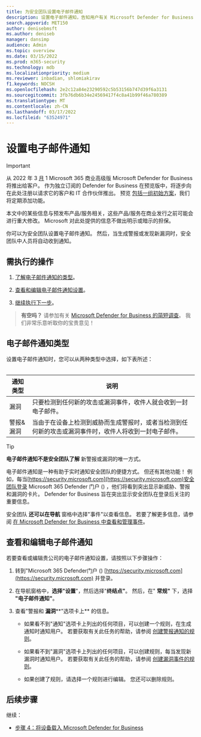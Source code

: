 ```yaml
---
title: 为安全团队设置电子邮件通知
description: 设置电子邮件通知，告知用户有关 Microsoft Defender for Business 的警报和漏洞
search.appverid: MET150
author: denisebmsft
ms.author: deniseb
manager: dansimp
audience: Admin
ms.topic: overview
ms.date: 03/15/2022
ms.prod: m365-security
ms.technology: mdb
ms.localizationpriority: medium
ms.reviewer: inbadian, shlomiakirav
f1.keywords: NOCSH
ms.openlocfilehash: 2e2c12a84e23290592c5b53156b747d39f6a3131
ms.sourcegitcommit: 3fb76db6b34e24569417f4c8a41b99f46a780389
ms.translationtype: MT
ms.contentlocale: zh-CN
ms.lasthandoff: 03/17/2022
ms.locfileid: "63524971"
---
```

# <a name="set-up-email-notifications"></a>设置电子邮件通知

> [!IMPORTANT]
> 从 2022 年 3 [月](../../business-premium/index.md) 1 Microsoft 365 商业高级版 Microsoft Defender for Business 将推出给客户。 作为独立订阅的 Defender for Business 在预览版中，将逐步向在此处注册以请求它的客户和 IT 合作伙伴[](https://aka.ms/mdb-preview)推出。 预览 [包括一组初始方案](mdb-tutorials.md#try-these-preview-scenarios)，我们将定期添加功能。
> 
> 本文中的某些信息与预发布产品/服务相关，这些产品/服务在商业发行之前可能会进行重大修改。 Microsoft 对此处提供的信息不做出明示或暗示的担保。 

你可以为安全团队设置电子邮件通知。 然后，当生成警报或发现新漏洞时，安全团队中人员将自动收到通知。 

## <a name="what-to-do"></a>需执行的操作

1. [了解电子邮件通知的类型](#types-of-email-notifications)。

2. [查看和编辑电子邮件通知设置](#view-and-edit-email-notifications)。

3. [继续执行下一步](#next-steps)。


>
> **有空吗？**
> 请参加有关 <a href="https://microsoft.qualtrics.com/jfe/form/SV_0JPjTPHGEWTQr4y" target="_blank">Microsoft Defender for Business 的简短调查</a>。 我们非常乐意听取你的宝贵意见！
>

## <a name="types-of-email-notifications"></a>电子邮件通知类型

设置电子邮件通知时，您可以从两种类型中选择，如下表所述： <br/><br/>

| 通知类型  | 说明  |
|---------|---------|
| 漏洞  | 只要检测到任何新的攻击或漏洞事件，收件人就会收到一封电子邮件。 |
| 警报&漏洞  | 当由于在设备上检测到威胁而生成警报时，或者当检测到任何新的攻击或漏洞事件时，收件人将收到一封电子邮件。 |

> [!TIP]
> **电子邮件通知不是安全团队了解** 新警报或漏洞的唯一方式。
> 
> 电子邮件通知是一种有助于实时通知安全团队的便捷方式。 但还有其他功能！ 例如，每当[https://security.microsoft.com](https://security.microsoft.com)安全团队登录 Microsoft 365 Defender 门户 () ，他们将看到突出显示新威胁、警报和漏洞的卡片。 Defender for Business 旨在突出显示安全团队在登录后关注的重要信息。
> 
> 安全团队 **还可以在导航** 窗格中选择"事件"以查看信息。 若要了解更多信息，请参阅 [在 Microsoft Defender for Business 中查看和管理事件](mdb-view-manage-incidents.md)。

## <a name="view-and-edit-email-notifications"></a>查看和编辑电子邮件通知

若要查看或编辑贵公司的电子邮件通知设置，请按照以下步骤操作：

1. 转到"Microsoft 365 Defender门户 () [https://security.microsoft.com](https://security.microsoft.com) 并登录。

2. 在导航窗格中，**选择"设置**"，然后选择"**终结点"**。 然后，在" **常规"** 下，选择 **"电子邮件通知"**。 

3. 查看"警报和 **漏洞****"选项卡上** 的信息。

   - 如果看不到"通知"选项卡上列出的任何项目，可以创建一个规则，在生成通知时通知用户。 若要获取有关此任务的帮助，请参阅 [创建警报通知的规则](../defender-endpoint/configure-email-notifications.md)。

   - 如果看不到"漏洞"选项卡上列出的任何项目，可以创建规则，每当发现新漏洞时通知用户。 若要获取有关此任务的帮助，请参阅 [创建漏洞事件的规则](../defender-endpoint/configure-vulnerability-email-notifications.md)。

   - 如果创建了规则，请选择一个规则进行编辑。 您还可以删除规则。 

## <a name="next-steps"></a>后续步骤

继续：

- [步骤 4：将设备载入 Microsoft Defender for Business](mdb-onboard-devices.md)
